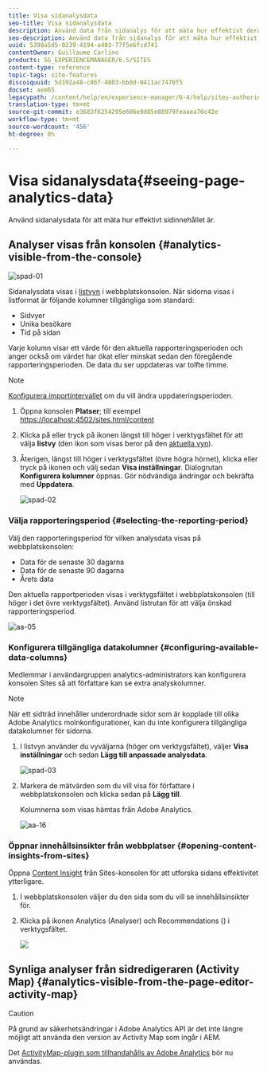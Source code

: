 ```yaml
---
title: Visa sidanalysdata
seo-title: Visa sidanalysdata
description: Använd data från sidanalys för att mäta hur effektivt deras sidinnehåll är
seo-description: Använd data från sidanalys för att mäta hur effektivt deras sidinnehåll är
uuid: 5398a5d5-0239-4194-a403-77f5e6fcd741
contentOwner: Guillaume Carlino
products: SG_EXPERIENCEMANAGER/6.5/SITES
content-type: reference
topic-tags: site-features
discoiquuid: 5d192a48-c86f-4803-bb0d-0411ac7470f5
docset: aem65
legacypath: /content/help/en/experience-manager/6-4/help/sites-authoring/pa-using.html
translation-type: tm+mt
source-git-commit: e3683f6254295e606e9d85e88979feaaea76c42e
workflow-type: tm+mt
source-wordcount: '456'
ht-degree: 0%

---
```



# Visa sidanalysdata{#seeing-page-analytics-data}

Använd sidanalysdata för att mäta hur effektivt sidinnehållet är.

## Analyser visas från konsolen {#analytics-visible-from-the-console}

![spad-01](assets/spad-01.png)

Sidanalysdata visas i [listvyn](/help/sites-authoring/basic-handling.md#list-view) i webbplatskonsolen. När sidorna visas i listformat är följande kolumner tillgängliga som standard:

* Sidvyer
* Unika besökare
* Tid på sidan

Varje kolumn visar ett värde för den aktuella rapporteringsperioden och anger också om värdet har ökat eller minskat sedan den föregående rapporteringsperioden. De data du ser uppdateras var tolfte timme.

>[!NOTE]
>
>[Konfigurera importintervallet](/help/sites-administering/adobeanalytics-connect.md#configuring-the-import-interval) om du vill ändra uppdateringsperioden.

1. Öppna konsolen **Platser**; till exempel [https://localhost:4502/sites.html/content](https://localhost:4502/sites.html/content)
1. Klicka på eller tryck på ikonen längst till höger i verktygsfältet för att välja **listvy** (den ikon som visas beror på den [aktuella vyn](/help/sites-authoring/basic-handling.md#viewing-and-selecting-resources)).

1. Återigen, längst till höger i verktygsfältet (övre högra hörnet), klicka eller tryck på ikonen och välj sedan **Visa inställningar**. Dialogrutan **Konfigurera kolumner** öppnas. Gör nödvändiga ändringar och bekräfta med **Uppdatera**.

   ![spad-02](assets/spad-02.png)

### Välja rapporteringsperiod {#selecting-the-reporting-period}

Välj den rapporteringsperiod för vilken analysdata visas på webbplatskonsolen:

* Data för de senaste 30 dagarna
* Data för de senaste 90 dagarna
* Årets data

Den aktuella rapportperioden visas i verktygsfältet i webbplatskonsolen (till höger i det övre verktygsfältet). Använd listrutan för att välja önskad rapporteringsperiod.

![aa-05](assets/aa-05.png)

### Konfigurera tillgängliga datakolumner {#configuring-available-data-columns}

Medlemmar i användargruppen analytics-administrators kan konfigurera konsolen Sites så att författare kan se extra analyskolumner.

>[!NOTE]
>
>När ett sidträd innehåller underordnade sidor som är kopplade till olika Adobe Analytics molnkonfigurationer, kan du inte konfigurera tillgängliga datakolumner för sidorna.

1. I listvyn använder du vyväljarna (höger om verktygsfältet), väljer **Visa inställningar** och sedan **Lägg till anpassade analysdata**.

   ![spad-03](assets/spad-03.png)

1. Markera de mätvärden som du vill visa för författare i webbplatskonsolen och klicka sedan på **Lägg till**.

   Kolumnerna som visas hämtas från Adobe Analytics.

   ![aa-16](assets/aa-16.png)

### Öppnar innehållsinsikter från webbplatser {#opening-content-insights-from-sites}

Öppna [Content Insight](/help/sites-authoring/content-insights.md) från Sites-konsolen för att utforska sidans effektivitet ytterligare.

1. I webbplatskonsolen väljer du den sida som du vill se innehållsinsikter för.
1. Klicka på ikonen Analytics (Analyser) och Recommendations () i verktygsfältet.

   ![](do-not-localize/chlimage_1-14.png)

## Synliga analyser från sidredigeraren (Activity Map) {#analytics-visible-from-the-page-editor-activity-map}

>[!CAUTION]
>
>På grund av säkerhetsändringar i Adobe Analytics API är det inte längre möjligt att använda den version av Activity Map som ingår i AEM.
>
>Det [ActivityMap-plugin som tillhandahålls av Adobe Analytics](https://docs.adobe.com/content/help/en/analytics/analyze/activity-map/getting-started/get-started-users/activitymap-install.html) bör nu användas.
